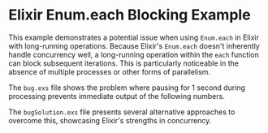 # Elixir Enum.each Blocking Example

This example demonstrates a potential issue when using `Enum.each` in Elixir with long-running operations.  Because Elixir's `Enum.each` doesn't inherently handle concurrency well, a long-running operation within the `each` function can block subsequent iterations. This is particularly noticeable in the absence of multiple processes or other forms of parallelism.

The `bug.exs` file shows the problem where pausing for 1 second during processing prevents immediate output of the following numbers.

The `bugSolution.exs` file presents several alternative approaches to overcome this, showcasing Elixir's strengths in concurrency.